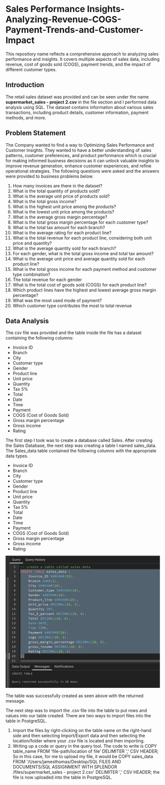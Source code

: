 # Sales Performance Insights-Analyzing-Revenue-COGS-Payment-Trends-and-Customer-Impact
This repository name reflects a comprehensive approach to analyzing sales performance and insights. It covers multiple aspects of sales data, including revenue, cost of goods sold (COGS), payment trends, and the impact of different customer types.

## Introduction
The retail sales dataset was provided and can be seen under the name **supermarket_sales - project 2.csv** in the file section and I performed data analysis using SQL. The dataset contains information about various sales transactions, including product details, customer information, payment methods, and more.

## Problem Statement
The Company wanted to find a way to Optimizing Sales Performance and Customer Insights. They wanted to have a better understanding of sales patterns, customer preferences, and product performance which is crucial for making informed business decisions as it can unlock valuable insights to improve revenue generation, enhance customer experiences, and refine operational strategies.
The following questions were asked and the answers were provided to business problems below.
1. How many invoices are there in the dataset?
2. What is the total quantity of products sold?
3. What is the average unit price of products sold?
4. What is the total gross income?
5. What is the highest unit price among the products?
6. What is the lowest unit price among the products?
7. What is the average gross margin percentage?
8. What is the total gross margin percentage for each customer type?
9. What is the total tax amount for each branch?
10. What is the average rating for each product line?
11. What is the total revenue for each product line, considering both unit price and quantity?
12. What is the average quantity sold for each branch?
13. For each gender, what is the total gross income and total tax amount?
14. What is the average unit price and average quantity sold for each product line?
15. What is the total gross income for each payment method and customer type combination?
16. The total revenue for each gender
17. What is the total cost of goods sold (COGS) for each product line?
18. Which product lines have the highest and lowest average gross margin percentage?
19. What was the most used mode of payment?
20. Which customer type contributes the most to total revenue


## Data Analysis
The csv file was provided and the table inside the file has a dataset containing the following columns:
- Invoice ID
- Branch
- City
- Customer type
- Gender
- Product line
- Unit price
- Quantity
- Tax 5%
- Total
- Date
- Time
- Payment
- COGS (Cost of Goods Sold)
- Gross margin percentage
- Gross income
- Rating

The first step I took was to create a database called Sales. After creating the Sales Database, the next step was creating a table I named sales_data.
The Sales_data table contained the following columns with the appropriate data types.
- Invoice ID
- Branch
- City
- Customer type
- Gender
- Product line
- Unit price
- Quantity
- Tax 5%
- Total
- Date
- Time
- Payment
- COGS (Cost of Goods Sold)
- Gross margin percentage
- Gross income
- Rating

![](pic1.png)

The table was successfully created as seen above with the returned message.

The next step was to import the .csv file into the table to put rows and values into our table created. There are two ways to import files into the table in PostgreSQL.
1. Import the files by right-clicking on the table name on the right-hand side and then selecting Import/Export data and then selecting the location/folder where your .csv file is located and then importing.
2. Writing up a code or query in the query tool. The code to write is
   COPY table_name
   FROM 'file-path/location of file'
   DELIMITER ','
   CSV HEADER;
So in this case, for me to upload my file, it would be 
   COPY sales_data
   FROM '/Users/jamesthomas/Desktop/SQL FILES AND DOCUMENTS/SQL ASSIGNMENT WITH SPLENDOR  /files/supermarket_sales - project 2.csv'
   DELIMITER ','
   CSV HEADER;
the file is now uploaded into the table in PostgreSQL.



